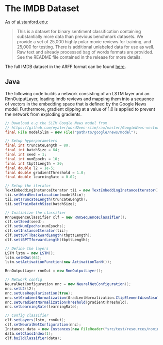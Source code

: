 # The IMDB Dataset

As of [ai.stanford.edu](http://ai.stanford.edu/~amaas/data/sentiment/):

> This is a dataset for binary sentiment classification containing substantially more data than previous benchmark datasets. We provide a set of 25,000 highly polar movie reviews for training, and 25,000 for testing. There is additional unlabeled data for use as well. Raw text and already processed bag of words formats are provided. See the README file contained in the release for more details.


The full IMDB dataset in the ARFF format can be found [here](https://github.com/Waikato/wekaDeeplearning4j/blob/develop/package/src/test/resources/nominal/imdb.arff).

## Java
The following code builds a network consisting of an LSTM layer and an RnnOutputLayer, loading imdb reviews and mapping them into a sequence of vectors in the embedding space that is defined by the Google News model. Furthermore, gradient clipping at a value of 1.0 is applied to prevent the network from exploding gradients.

```java
// Download e.g the SLIM Google News model from
// https://github.com/eyaler/word2vec-slim/raw/master/GoogleNews-vectors-negative300-SLIM.bin.gz
final File modelSlim = new File("path/to/google/news/model");

// Setup hyperparameters
final int truncateLength = 80;
final int batchSize = 64;
final int seed = 1;
final int numEpochs = 10;
final int tbpttLength = 20;
final double l2 = 1e-5;
final double gradientThreshold = 1.0;
final double learningRate = 0.02;

// Setup the iterator
TextEmbeddingInstanceIterator tii = new TextEmbeddingInstanceIterator();
tii.setWordVectorLocation(modelSlim);
tii.setTruncateLength(truncateLength);
tii.setTrainBatchSize(batchSize);

// Initialize the classifier
RnnSequenceClassifier clf = new RnnSequenceClassifier();
clf.setSeed(seed);
clf.setNumEpochs(numEpochs);
clf.setInstanceIterator(tii);
clf.settBPTTbackwardLength(tbpttLength);
clf.settBPTTforwardLength(tbpttLength);

// Define the layers
LSTM lstm = new LSTM();
lstm.setNOut(64);
lstm.setActivationFunction(new ActivationTanH());

RnnOutputLayer rnnOut = new RnnOutputLayer();

// Network config
NeuralNetConfiguration nnc = new NeuralNetConfiguration();
nnc.setL2(l2);
nnc.setUseRegularization(true);
nnc.setGradientNormalization(GradientNormalization.ClipElementWiseAbsoluteValue);
nnc.setGradientNormalizationThreshold(gradientThreshold);
nnc.setLearningRate(learningRate);

// Config classifier
clf.setLayers(lstm, rnnOut);
clf.setNeuralNetConfiguration(nnc);
Instances data = new Instances(new FileReader("src/test/resources/nominal/imdb.arff"));
data.setClassIndex(1);
clf.buildClassifier(data);
```

